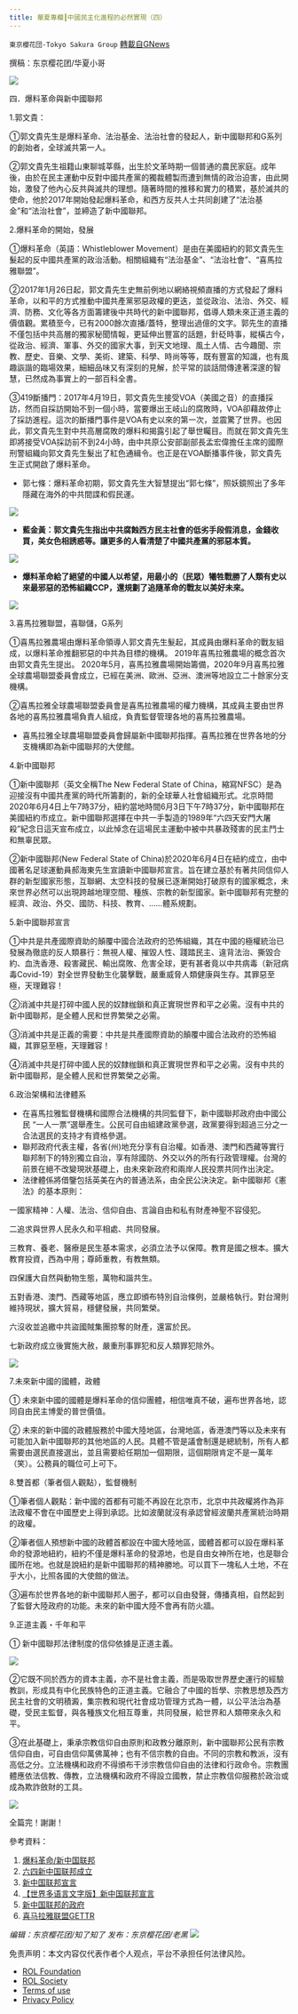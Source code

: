 ```yaml
---
title: 華夏專欄┃中國民主化進程的必然實現（四）
---
```

`東京櫻花団-Tokyo Sakura Group` [轉載自GNews](https://gnews.org/zh-hans/2102578/)

撰稿：东京樱花团/华夏小哥

![](https://assets.gnews.org/wp-content/uploads/2022/03/華夏專欄┃中國民主化進程的必然實現（四）.png)

四．爆料革命與新中國聯邦

1.郭文貴：

①郭文貴先生是爆料革命、法治基金、法治社會的發起人，新中國聯邦和G系列的創始者，全球滅共第一人。

②郭文貴先生祖籍山東聊城莘縣，出生於文革時期一個普通的農民家庭。成年後，由於在民主運動中反對中國共產黨的獨裁體製而遭到無情的政治迫害，由此開始，激發了他內心反共與滅共的理想。隨著時間的推移和實力的積累，基於滅共的使命，他於2017年開始發起爆料革命，和西方反共人士共同創建了“法治基金”和“法治社會”，並締造了新中國聯邦。

2.爆料革命的開始，發展

①爆料革命（英語：Whistleblower Movement）是由在美國紐約的郭文貴先生髮起的反中國共產黨的政治活動。相關組織有“法治基金”、“法治社會”、“喜馬拉雅聯盟”。

②2017年1月26日起，郭文貴先生史無前例地以網絡視頻直播的方式發起了爆料革命，以和平的方式推動中國共產黨邪惡政權的更迭，並從政治、法治、外交、經濟、防務、文化等各方面籌建後中共時代的新中國聯邦，倡導人類未來正道主義的價值觀。累積至今，已有2000餘次直播/蓋特，整理出過億的文字。郭先生的直播不僅包括中共高層的獨家秘聞情報，更延伸出豐富的話題，針砭時事，縱橫古今，從政治、經濟、軍事、外交的國家大事，到天文地理、風土人情、古今趣聞、宗教、歷史、音樂、文學、美術、建築、科學、時尚等等，既有豐富的知識，也有風趣詼諧的臨場效果，細細品味又有深刻的見解，於平常的談話間傳達著深邃的智慧，已然成為事實上的一部百科全書。

③419斷播門：2017年4月19日，郭文貴先生接受VOA（美國之音）的直播採訪，然而自採訪開始不到一個小時，當要爆出王岐山的腐敗時，VOA卻藉故停止了採訪進程。這次的斷播門事件是VOA有史以來的第一次，並震驚了世界。也因此，郭文貴先生對中共高層腐敗的爆料和揭露引起了舉世矚目。而就在郭文貴先生即將接受VOA採訪前不到24小時，由中共原公安部副部長孟宏偉擔任主席的國際刑警組織向郭文貴先生髮出了紅色通緝令。也正是在VOA斷播事件後，郭文貴先生正式開啟了爆料革命。

- 郭七條：爆料革命初期，郭文貴先生大智慧提出“郭七條”，照妖鏡照出了多年隱藏在海外的中共間諜和假民運。


![](https://assets.gnews.org/wp-content/uploads/2022/03/華夏專欄┃中國民主化進程的必然實現（四）2.png)

- **藍金黃：郭文貴先生指出中共腐蝕西方民主社會的低劣手段假消息，金錢收買，美女色相誘惑等。讓更多的人看清楚了中國共產黨的邪惡本質。**


![](https://assets.gnews.org/wp-content/uploads/2022/03/華夏專欄┃中國民主化進程的必然實現（四）3.png)

- **爆料革命給了絕望的中國人以希望，用最小的（民眾）犧牲戰勝了人類有史以來最邪惡的恐怖組織CCP，還規劃了追隨革命的戰友以美好未來。**


![](https://assets.gnews.org/wp-content/uploads/2022/03/華夏專欄┃中國民主化進程的必然實現（四）4.png)

3.喜馬拉雅聯盟，喜聯儲，G系列

①喜馬拉雅農場由爆料革命領導人郭文貴先生髮起，其成員由爆料革命的戰友組成，以爆料革命推翻邪惡的中共為目標的機構。 2019年喜馬拉雅農場的概念首次由郭文貴先生提出。 2020年5月，喜馬拉雅農場開始籌備，2020年9月喜馬拉雅全球農場聯盟委員會成立，已經在美洲、歐洲、亞洲、澳洲等地設立二十餘家分支機構。

②喜馬拉雅全球農場聯盟委員會是喜馬拉雅農場的權力機構，其成員主要由世界各地的喜馬拉雅農場負責人組成，負責監督管理各地的喜馬拉雅農場。

- 喜馬拉雅全球農場聯盟委員會歸屬新中國聯邦指揮。喜馬拉雅在世界各地的分支機構即為新中國聯邦的大使館。


4.新中國聯邦

①新中國聯邦（英文全稱The New Federal State of China，縮寫NFSC）是為迎接沒有中國共產黨的時代所籌劃的，新的全球華人社會組織形式。北京時間2020年6月4日上午7時37分，紐約當地時間6月3日下午7時37分，新中國聯邦在美國紐約市成立。新中國聯邦選擇在中共一手製造的1989年“六四天安門大屠殺”紀念日這天宣布成立，以此悼念在這場民主運動中被中共暴政殘害的民主鬥士和無辜民眾。

②新中國聯邦(New Federal State of China)於2020年6月4日在紐約成立，由中國著名足球運動員郝海東先生宣讀新中國聯邦宣言。旨在建立基於有著共同信仰人群的新型國家形態，互聯網、太空科技的發展已逐漸開始打破原有的國家概念，未來世界必然可以出現跨越地理空間、種族、宗教的新型國家。新中國聯邦有完整的經濟、政治、外交、國防、科技、教育、……體系規劃。

5.新中國聯邦宣言

①中共是共產國際資助的顛覆中國合法政府的恐怖組織，其在中國的極權統治已發展為徹底的反人類暴行：無視人權、摧毀人性、踐踏民主、違背法治、撕毀合約、血洗香港、殺害藏民、輸出腐敗、危害全球，更有甚者竟以中共病毒（新冠病毒Covid-19）對全世界發動生化襲擊戰，嚴重威脅人類健康與生存。其罪惡至極，天理難容！

②消滅中共是打碎中國人民的奴隸枷鎖和真正實現世界和平之必需。沒有中共的新中國聯邦，是全體人民和世界繁榮之必需。

③消滅中共是正義的需要：中共是共產國際資助的顛覆中國合法政府的恐怖組織，其罪惡至極，天理難容！

④消滅中共是打碎中國人民的奴隸枷鎖和真正實現世界和平之必需。沒有中共的新中國聯邦，是全體人民和世界繁榮之必需。

6.政治架構和法律體系

- 在喜馬拉雅監督機構和國際合法機構的共同監督下，新中國聯邦政府由中國公民 “一人一票”選舉產生。公民可自由組建政黨參選，政黨要得到超過三分之一合法選民的支持才有資格參選。
- 聯邦政府代表主權，各省(州)地充分享有自治權。如香港、澳門和西藏等實行聯邦制下的特別獨立自治，享有除國防、外交以外的所有行政管理權。台灣的前景在絕不改變現狀基礎上，由未來新政府和兩岸人民投票共同作出決定。
- 法律體係將借鑒包括英美在內的普通法系，由全民公決決定。新中國聯邦《憲法》的基本原則：


一國家精神：人權、法治、信仰自由、言論自由和私有財產神聖不容侵犯。

二追求與世界人民永久和平相處、共同發展。

三教育、養老、醫療是民生基本需求，必須立法予以保障。教育是國之根本。擴大教育投資，西為中用；尊師重教，有教無類。

四保護大自然與動物生態，萬物和諧共生。

五對香港、澳門、西藏等地區，應立即頒布特別自治條例，並嚴格執行。對台灣則維持現狀，擴大貿易，穩健發展，共同繁榮。

六沒收並追繳中共盜國賊集團掠奪的財產，還富於民。

七新政府成立後實施大赦，嚴重刑事罪犯和反人類罪犯除外。

![](https://assets.gnews.org/wp-content/uploads/2022/03/華夏專欄┃中國民主化進程的必然實現（四）5.png)

7.未來新中國的國體，政體

① 未來新中國的國體是爆料革命的信仰團體，相信唯真不破，遍布世界各地，認同自由民主博愛的普世價值。

② 未來的新中國的政體服務於中國大陸地區，台灣地區，香港澳門等以及未來有可能加入新中國聯邦的其他地區的人民。具體不管是議會制還是總統制，所有人都需要由選民直接選出，並且需要給任期加一個期限，這個期限肯定不是一萬年（笑）。公務員的職位可上可下。

8.雙首都（筆者個人觀點），監督機制

①筆者個人觀點：新中國的首都有可能不再設在北京市，北京中共政權將作為非法政權不會在中國歷史上得到承認。比如波蘭就沒有承認曾經波蘭共產黨統治時期的政權。

②筆者個人預想新中國的政體首都設在中國大陸地區，國體首都可以設在爆料革命的發源地紐約，紐約不僅是爆料革命的發源地，也是自由女神所在地，也是聯合國所在地。也就是說紐約是新中國聯邦的精神勝地。可以買下一塊私人土地，不在乎大小，比照各國的大使館的做法。

③遍布於世界各地的新中國聯邦人圈子，都可以自由發聲，傳播真相，自然起到了監督大陸政府的功能。未來的新中國大陸不會再有防火牆。

9.正道主義・千年和平

① 新中國聯邦法律制度的信仰依據是正道主義。

![](https://assets.gnews.org/wp-content/uploads/2022/03/華夏專欄┃中國民主化進程的必然實現（四）6.png)

②它既不同於西方的資本主義，亦不是社會主義，而是吸取世界歷史運行的經驗教訓，形成具有中化民族特色的正道主義。它融合了中國的哲學、宗教思想及西方民主社會的文明積澱，集宗教和現代社會成功管理方式為一體，以公平法治為基礎，受民主監督，與各種族文化相互尊重，共同發展，給世界和人類帶來永久和平。

③在此基礎上，秉承宗教信仰自由原則和政教分離原則，新中國聯邦公民有宗教信仰自由，可自由信仰萬佛萬神；也有不信宗教的自由。不同的宗教和教派，沒有高低之分。立法機構和政府不得頒布干涉宗教信仰自由的法律和行政命令。宗教團體應依法信教、傳教，立法機構和政府不得設立國教，禁止宗教信仰服務於政治或成為欺詐斂財的工具。

![](https://assets.gnews.org/wp-content/uploads/2022/03/華夏專欄┃中國民主化進程的必然實現（四）7.png)

全篇完！謝謝！

參考資料：

1. [爆料革命/新中国联邦](https://zh.wikipedia.org/wiki/%E7%88%86%E6%96%99%E9%9D%A9%E5%91%BD#%E6%96%B0%E4%B8%AD%E5%9B%BD%E8%81%94%E9%82%A6)
2. [六四新中国联邦成立](https://gwins.org/cn/milesguo/5063.html)
3. [新中国联邦宣言](https://www.nfscdict.com/%E6%96%B0%E4%B8%AD%E5%9B%BD%E8%81%94%E9%82%A6%E5%AE%A3%E8%A8%80)
4. [【世界多语言文字版】新中国联邦宣言](https://gnews.org/zh-hans/221944/)
5. [新中国联邦的政府](https://www.nfscdict.com/%E6%96%B0%E4%B8%AD%E5%9B%BD%E8%81%94%E9%82%A6%E7%9A%84%E6%94%BF%E5%BA%9C)
6. [喜马拉雅联盟GETTR](https://gettr.com/user/GlobalAlliance)


*编辑：东京樱花团/知了知了
发布：东京樱花团/老黑*
![](https://assets.gnews.org/wp-content/uploads/2022/03/二维码.jpg)
 

免责声明：本文内容仅代表作者个人观点，平台不承担任何法律风险。

- [ROL Foundation](https://rolfoundation.org/)
- [ROL Society](https://rolsociety.org/)
- [Terms of use](https://gnews.org/terms-of-use-3/)
- [Privacy Policy](https://gnews.org/privacy-policy/)
